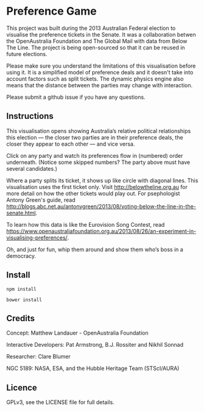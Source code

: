 # Preference Game

This project was built during the 2013 Australian Federal election to visualise
the preference tickets in the Senate. It was a collaboration betwen
the OpenAustralia Foundation and The Global Mail with data from Below The Line.
The project is being open-sourced so that it can be reused in future elections.

Please make sure you understand the limitations of this visualisation before
using it. It is a simplified model of preference deals and it doesn't take into
account factors such as split tickets. The dynamic physics engine also means that 
the distance between the parties may change with interaction.

Please submit a github issue if you have any questions.

## Instructions

This visualisation opens showing Australia’s relative political relationships
this election — the closer two parties are in their preference deals, the
closer they appear to each other — and vice versa.

Click on any party and watch its preferences flow in (numbered) order
underneath. (Notice some skipped numbers? The party above must have several
candidates.)

Where a party splits its ticket, it shows up like circle with diagonal lines. This visualisation uses
the first ticket only. Visit http://belowtheline.org.au for more detail on how the
other tickets would play out. For psephologist Antony Green's guide, read
http://blogs.abc.net.au/antonygreen/2013/08/voting-below-the-line-in-the-senate.html.

To learn how this data is like the Eurovision Song Contest, read
https://www.openaustraliafoundation.org.au/2013/08/26/an-experiment-in-visualising-preferences/.

Oh, and just for fun, whip them around and show them who’s boss in a democracy.

## Install

`npm install`

`bower install`

## Credits

Concept: Matthew Landauer - OpenAustralia Foundation

Interactive Developers: Pat Armstrong, B.J. Rossiter and Nikhil Sonnad

Researcher: Clare Blumer

NGC 5189: NASA, ESA, and the Hubble Heritage Team (STScI/AURA)

## Licence

GPLv3, see the LICENSE file for full details.
